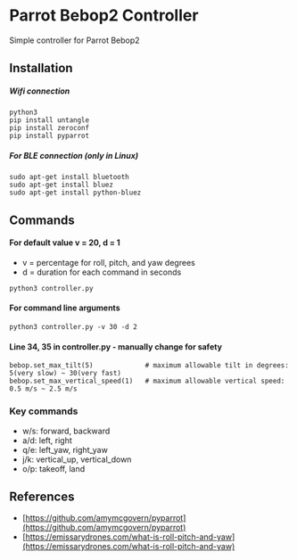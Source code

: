 # Parrot Bebop2 Controller

Simple controller for Parrot Bebop2 

## Installation

##### Wifi connection
```
python3
pip install untangle
pip install zeroconf
pip install pyparrot
```

##### For BLE connection (only in Linux)
```
sudo apt-get install bluetooth
sudo apt-get install bluez
sudo apt-get install python-bluez
```

## Commands

#### For default value v = 20, d = 1
- v = percentage for roll, pitch, and yaw degrees
- d = duration for each command in seconds
```
python3 controller.py
```
#### For command line arguments
```
python3 controller.py -v 30 -d 2
```

#### Line 34, 35 in controller.py - manually change for safety
```
bebop.set_max_tilt(5)  			  # maximum allowable tilt in degrees: 5(very slow) ~ 30(very fast)
bebop.set_max_vertical_speed(1)   # maximum allowable vertical speed: 0.5 m/s ~ 2.5 m/s
```

### Key commands
* w/s: forward, backward
*  a/d: left, right
* q/e: left_yaw, right_yaw
* j/k: vertical_up, vertical_down
* o/p: takeoff, land

## References

* [https://github.com/amymcgovern/pyparrot](https://github.com/amymcgovern/pyparrot)
* [https://emissarydrones.com/what-is-roll-pitch-and-yaw](https://emissarydrones.com/what-is-roll-pitch-and-yaw)


